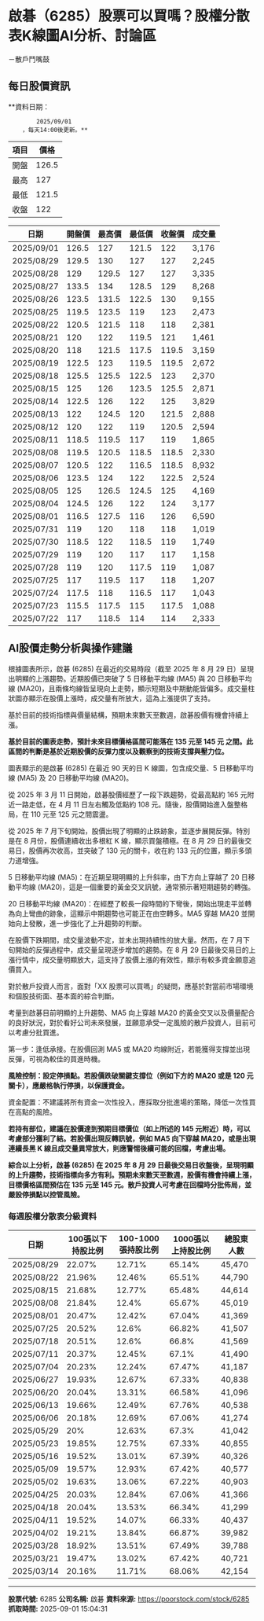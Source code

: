 # 啟碁（6285）股票可以買嗎？股權分散表K線圖AI分析、討論區
－散戶鬥嘴鼓

## 每日股價資訊

**資料日期：
        
            2025/09/01
        ，每天14:00後更新。**

| 項目 | 價格 |
|------|------|
| 開盤 | 126.5 |
| 最高 | 127 |
| 最低 | 121.5 |
| 收盤 | 122 |

| 日期 | 開盤價 | 最高價 | 最低價 | 收盤價 | 成交量 |
|------|--------|--------|--------|--------|--------|
| 2025/09/01 | 126.5 | 127 | 121.5 | 122 | 3,176 |
| 2025/08/29 | 129.5 | 130 | 127 | 127 | 2,245 |
| 2025/08/28 | 129 | 129.5 | 127 | 127 | 3,335 |
| 2025/08/27 | 133.5 | 134 | 128.5 | 129 | 8,268 |
| 2025/08/26 | 123.5 | 131.5 | 122.5 | 130 | 9,155 |
| 2025/08/25 | 119.5 | 123.5 | 119 | 123 | 2,473 |
| 2025/08/22 | 120.5 | 121.5 | 118 | 118 | 2,381 |
| 2025/08/21 | 120 | 122 | 119.5 | 121 | 1,461 |
| 2025/08/20 | 118 | 121.5 | 117.5 | 119.5 | 3,159 |
| 2025/08/19 | 122.5 | 123 | 119.5 | 119.5 | 2,672 |
| 2025/08/18 | 125.5 | 125.5 | 122.5 | 123 | 2,370 |
| 2025/08/15 | 125 | 126 | 123.5 | 125.5 | 2,871 |
| 2025/08/14 | 122.5 | 126 | 122 | 125 | 3,829 |
| 2025/08/13 | 122 | 124.5 | 120 | 121.5 | 2,888 |
| 2025/08/12 | 120 | 122 | 119 | 120.5 | 2,594 |
| 2025/08/11 | 118.5 | 119.5 | 117 | 119 | 1,865 |
| 2025/08/08 | 119.5 | 120.5 | 118.5 | 118.5 | 2,330 |
| 2025/08/07 | 120.5 | 122 | 116.5 | 118.5 | 8,932 |
| 2025/08/06 | 123.5 | 124 | 122 | 122.5 | 2,524 |
| 2025/08/05 | 125 | 126.5 | 124.5 | 125 | 4,169 |
| 2025/08/04 | 124.5 | 126 | 122 | 124 | 3,177 |
| 2025/08/01 | 116.5 | 127.5 | 116 | 126 | 6,590 |
| 2025/07/31 | 119 | 120 | 118 | 118 | 1,019 |
| 2025/07/30 | 118.5 | 122 | 118.5 | 119 | 1,749 |
| 2025/07/29 | 119 | 120 | 117 | 117 | 1,158 |
| 2025/07/28 | 119 | 120 | 117.5 | 119 | 1,087 |
| 2025/07/25 | 117 | 119.5 | 117 | 118 | 1,207 |
| 2025/07/24 | 117.5 | 118 | 116.5 | 117 | 1,043 |
| 2025/07/23 | 115.5 | 117.5 | 115 | 117.5 | 1,088 |
| 2025/07/22 | 117 | 118.5 | 114 | 114 | 2,333 |

## AI股價走勢分析與操作建議

根據圖表所示，啟碁 (6285) 在最近的交易時段（截至 2025 年 8 月 29 日）呈現出明顯的上漲趨勢。近期股價已突破了 5 日移動平均線 (MA5) 與 20 日移動平均線 (MA20)，且兩條均線皆呈現向上走勢，顯示短期及中期動能皆偏多。成交量柱狀圖亦顯示在股價上漲時，成交量有所放大，這為上漲提供了支持。

基於目前的技術指標與價量結構，預期未來數天至數週，啟碁股價有機會持續上漲。

**基於目前的圖表走勢，預計未來目標價格區間可能落在 **135 元至 145 元** 之間。此區間的判斷是基於近期股價的反彈力度以及觀察到的技術支撐與壓力位。**

圖表顯示的是啟碁 (6285) 在最近 90 天的日 K 線圖，包含成交量、5 日移動平均線 (MA5) 及 20 日移動平均線 (MA20)。

從 2025 年 3 月 11 日開始，啟碁股價經歷了一段下跌趨勢，從最高點約 165 元附近一路走低，在 4 月 11 日左右觸及低點約 108 元。隨後，股價開始進入盤整格局，在 110 元至 125 元之間震盪。

從 2025 年 7 月下旬開始，股價出現了明顯的止跌跡象，並逐步展開反彈。特別是在 8 月份，股價連續收出多根紅 K 線，顯示買盤積極。在 8 月 29 日的最後交易日，股價再次收高，並突破了 130 元的關卡，收在約 133 元的位置，顯示多頭力道增強。

5 日移動平均線 (MA5)：在近期呈現明顯的上升斜率，由下方向上穿越了 20 日移動平均線 (MA20)，這是一個重要的黃金交叉訊號，通常預示著短期趨勢的轉強。

20 日移動平均線 (MA20)：在經歷了較長一段時間的下彎後，開始出現走平並轉為向上彎曲的跡象，這顯示中期趨勢也可能正在由空轉多。MA5 穿越 MA20 並開始向上發散，進一步強化了上升趨勢的判斷。

在股價下跌期間，成交量波動不定，並未出現持續性的放大量。然而，在 7 月下旬開始的反彈過程中，成交量呈現逐步增加的趨勢。在 8 月 29 日最後交易日的上漲行情中，成交量明顯放大，這支持了股價上漲的有效性，顯示有較多資金願意追價買入。

對於散戶投資人而言，面對「XX 股票可以買嗎」的疑問，應基於對當前市場環境和個股技術面、基本面的綜合判斷。

考量到啟碁目前明顯的上升趨勢、MA5 向上穿越 MA20 的黃金交叉以及價量配合的良好狀況，對於看好公司未來發展，並願意承受一定風險的散戶投資人，目前可以考慮分批買進。

第一步：逢低承接。在股價回測 MA5 或 MA20 均線附近，若能獲得支撐並出現反彈，可視為較佳的買進時機。

**風險控制：設定停損點。若股價跌破關鍵支撐位（例如下方的 MA20 或是 120 元關卡），應嚴格執行停損，以保護資金。**

資金配置：不建議將所有資金一次性投入，應採取分批進場的策略，降低一次性買在高點的風險。

**若持有部位，建議在股價達到預期目標價位（如上所述的 145 元附近）時，可以考慮部分獲利了結。若股價出現反轉訊號，例如 MA5 向下穿越 MA20，或是出現連續長黑 K 線且成交量異常放大，則應警惕後續可能的回檔，考慮出場。**

**綜合以上分析，啟碁 (6285) 在 2025 年 8 月 29 日最後交易日收盤後，呈現明顯的上升趨勢，技術指標向多方有利。預期未來數天至數週，股價有機會持續上漲，目標價格區間預估在 135 元至 145 元。散戶投資人可考慮在回檔時分批佈局，並嚴設停損點以控管風險。**

### 每週股權分散表分級資料

| 日期 | 100張以下持股比例 | 100-1000張持股比例 | 1000張以上持股比例 | 總股東人數 |
|------|-------------------|--------------------|--------------------|----------|
| 2025/08/29 | 22.07% | 12.71% | 65.14% | 45,470 |
| 2025/08/22 | 21.96% | 12.46% | 65.51% | 44,790 |
| 2025/08/15 | 21.68% | 12.77% | 65.48% | 44,614 |
| 2025/08/08 | 21.84% | 12.4% | 65.67% | 45,019 |
| 2025/08/01 | 20.47% | 12.42% | 67.04% | 41,369 |
| 2025/07/25 | 20.52% | 12.6% | 66.82% | 41,507 |
| 2025/07/18 | 20.51% | 12.6% | 66.8% | 41,569 |
| 2025/07/11 | 20.37% | 12.45% | 67.1% | 41,490 |
| 2025/07/04 | 20.23% | 12.24% | 67.47% | 41,187 |
| 2025/06/27 | 19.93% | 12.67% | 67.33% | 40,838 |
| 2025/06/20 | 20.04% | 13.31% | 66.58% | 41,096 |
| 2025/06/13 | 19.66% | 12.49% | 67.76% | 40,538 |
| 2025/06/06 | 20.18% | 12.69% | 67.06% | 41,274 |
| 2025/05/29 | 20% | 12.63% | 67.3% | 41,042 |
| 2025/05/23 | 19.85% | 12.75% | 67.33% | 40,855 |
| 2025/05/16 | 19.52% | 13.01% | 67.39% | 40,326 |
| 2025/05/09 | 19.57% | 12.93% | 67.42% | 40,577 |
| 2025/05/02 | 19.63% | 13.06% | 67.22% | 40,903 |
| 2025/04/25 | 20.03% | 12.84% | 67.06% | 41,366 |
| 2025/04/18 | 20.04% | 13.53% | 66.34% | 41,299 |
| 2025/04/11 | 19.52% | 14.07% | 66.33% | 40,437 |
| 2025/04/02 | 19.21% | 13.84% | 66.87% | 39,982 |
| 2025/03/28 | 18.92% | 13.51% | 67.49% | 39,788 |
| 2025/03/21 | 19.47% | 13.02% | 67.42% | 40,721 |
| 2025/03/14 | 20.16% | 11.71% | 68.06% | 42,154 |

---

**股票代號:** 6285
**公司名稱:** 啟碁
**資料來源:** https://poorstock.com/stock/6285
**抓取時間:** 2025-09-01 15:04:31